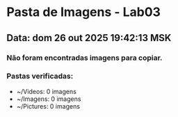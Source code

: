 # Pasta de Imagens - Lab03
## Data: dom 26 out 2025 19:42:13 MSK

### Não foram encontradas imagens para copiar.
### Pastas verificadas:
- ~/Videos: 0 imagens
- ~/Imagens: 0 imagens
- ~/Pictures: 0 imagens
